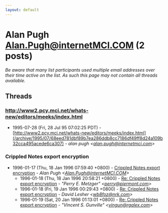 ```yaml
---
layout: default
---
```


# Alan Pugh <Alan.Pugh@internetMCI.COM> (2 posts)

_Be aware that many list participants used multiple email addresses over their time active on the list. As such this page may not contain all threads available._

## Threads

### http://www2.pcy.mci.net/whats-new/editors/meeks/index.html
+ 1995-07-28 (Fri, 28 Jul 95 07:02:25 PDT) - [http://www2.pcy.mci.net/whats-new/editors/meeks/index.html](/archive/1995/07/68eed781dbf89b7ea286ddb8cc7186df49ff8d24a109b32cca495acede6ca307) - _alan pugh \<alan.pugh@internetmci.com\>_

### Crippled Notes export encryption
+ 1996-01-17 (Thu, 18 Jan 1996 07:59:40 +0800) - [Crippled Notes export encryption](/archive/1996/01/614e8f5b82844f5f92266245c3b0a0aaa4579104522bfa18df91d8b3fc1e9798) - _Alan Pugh \<Alan.Pugh@internetMCI.COM\>_
  + 1996-01-18 (Thu, 18 Jan 1996 20:58:21 +0800) - [Re: Crippled Notes export encryption](/archive/1996/01/db13647c7cf5f220c5e824adee556f82315649ae3e87c86486f0f2e1a4ee1dad) - _"Perry E. Metzger" \<perry@piermont.com\>_
  + 1996-01-18 (Fri, 19 Jan 1996 00:29:43 +0800) - [Re: Crippled Notes export encryption](/archive/1996/01/7762c19a839044bd3d7f93179f8f0bef67973a297a770aa6aa27222b6823524f) - _David Lesher \<wb8foz@nrk.com\>_
  + 1996-01-19 (Sat, 20 Jan 1996 01:13:01 +0800) - [Re: Crippled Notes export encryption](/archive/1996/01/eb45558aec7d1ece2d87b95a06360968939727710e0b74b29e12454e6f9a9b9c) - _"Vincent S. Gunville" \<vingun@rgalex.com\>_


